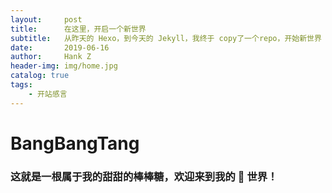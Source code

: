 ```yaml
---
layout:     post
title:      在这里，开启一个新世界
subtitle:   从昨天的 Hexo，到今天的 Jekyll，我终于 copy了一个repo，开始新世界 555
date:       2019-06-16
author:     Hank Z
header-img: img/home.jpg
catalog: true
tags:
    - 开站感言
---
```


# BangBangTang

### 这就是一根属于我的甜甜的棒棒糖，欢迎来到我的 🍭 世界！